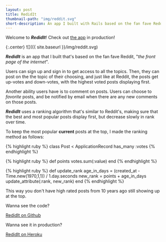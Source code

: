 ```yaml
---
layout: post
title: RedidIt
thumbnail-path: "img/reddit.svg"
short-description: An app I built with Rails based on the fan fave Reddit, "the front page of the internet".
---
```

Welcome to **_RedidIt_**! Check out [the app](https://redidit.herokuapp.com/) in production!

{:.center}
![]({{ site.baseurl }}/img/reddit.svg)

**_RedidIt_** is an app that I built that's based on the fan fave Reddit, "*the front page of the internet*".

Users can sign up and sign in to get access to all the topics. Then, they can post on the the topic of their choosing, and just like at Reddit, the posts get up-votes and down-votes, with the highest voted posts displaying first.

Another ability users have is to comment on posts. Users can choose to *favorite* posts, and be notified by email when there are any new comments on those posts.

**_RedidIt_** uses a ranking algorithm that's similar to Reddit's, making sure that the best and most popular posts display first, but decrease slowly in rank over time.

To keep the most popular **current** posts at the top, I made the ranking method as follows:

{% highlight ruby %}
class Post < ApplicationRecord
  has_many :votes
{% endhighlight %}

{% highlight ruby %}
def points
  votes.sum(:value)
end
{% endhighlight %}

{% highlight ruby %}
def update_rank
  age_in_days = (created_at - Time.new(1970,1,1)) / 1.day.seconds
  new_rank = points + age_in_days
  update_attribute(:rank, new_rank)
end
{% endhighlight %}

This way you don't have high rated posts from 10 years ago still showing up at the top.


<!-- [Check out the app in production!](https://redidit.herokuapp.com/) -->

Wanna see the code?

[RedidIt on Github](https://github.com/svancott/redidit)

Wanna see it in production?

[RedidIt on Heroku](https://redidit.herokuapp.com/)
